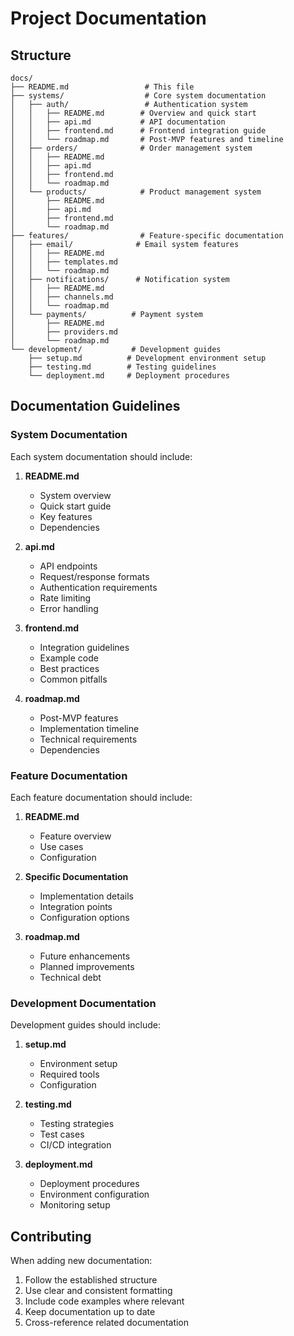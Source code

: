 # Project Documentation

## Structure
```
docs/
├── README.md                 # This file
├── systems/                  # Core system documentation
│   ├── auth/                 # Authentication system
│   │   ├── README.md        # Overview and quick start
│   │   ├── api.md           # API documentation
│   │   ├── frontend.md      # Frontend integration guide
│   │   └── roadmap.md       # Post-MVP features and timeline
│   ├── orders/              # Order management system
│   │   ├── README.md
│   │   ├── api.md
│   │   ├── frontend.md
│   │   └── roadmap.md
│   └── products/            # Product management system
│       ├── README.md
│       ├── api.md
│       ├── frontend.md
│       └── roadmap.md
├── features/                # Feature-specific documentation
│   ├── email/              # Email system features
│   │   ├── README.md
│   │   ├── templates.md
│   │   └── roadmap.md
│   ├── notifications/      # Notification system
│   │   ├── README.md
│   │   ├── channels.md
│   │   └── roadmap.md
│   └── payments/          # Payment system
│       ├── README.md
│       ├── providers.md
│       └── roadmap.md
└── development/           # Development guides
    ├── setup.md          # Development environment setup
    ├── testing.md        # Testing guidelines
    └── deployment.md     # Deployment procedures
```

## Documentation Guidelines

### System Documentation
Each system documentation should include:
1. **README.md**
   - System overview
   - Quick start guide
   - Key features
   - Dependencies

2. **api.md**
   - API endpoints
   - Request/response formats
   - Authentication requirements
   - Rate limiting
   - Error handling

3. **frontend.md**
   - Integration guidelines
   - Example code
   - Best practices
   - Common pitfalls

4. **roadmap.md**
   - Post-MVP features
   - Implementation timeline
   - Technical requirements
   - Dependencies

### Feature Documentation
Each feature documentation should include:
1. **README.md**
   - Feature overview
   - Use cases
   - Configuration

2. **Specific Documentation**
   - Implementation details
   - Integration points
   - Configuration options

3. **roadmap.md**
   - Future enhancements
   - Planned improvements
   - Technical debt

### Development Documentation
Development guides should include:
1. **setup.md**
   - Environment setup
   - Required tools
   - Configuration

2. **testing.md**
   - Testing strategies
   - Test cases
   - CI/CD integration

3. **deployment.md**
   - Deployment procedures
   - Environment configuration
   - Monitoring setup

## Contributing
When adding new documentation:
1. Follow the established structure
2. Use clear and consistent formatting
3. Include code examples where relevant
4. Keep documentation up to date
5. Cross-reference related documentation 